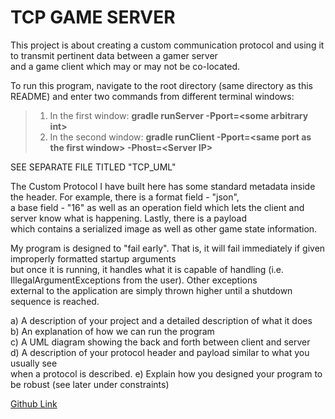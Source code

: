# TCP GAME SERVER

This project is about creating a custom communication protocol and using it to transmit pertinent data between a gamer server <br />
and a game client which may or may not be co-located.

To run this program, navigate to the root directory (same directory as this README) and enter two commands from different terminal windows:

> 1. In the first window: **gradle runServer -Pport=\<some arbitrary int\>**
>2. In the second window: **gradle runClient -Pport=\<same port as the first window\> -Phost=\<Server IP\>**

SEE SEPARATE FILE TITLED "TCP_UML"

The Custom Protocol I have built here has some standard metadata inside the header. For example, there is a format field - "json", <br />
a base field - "16" as well as an operation field which lets the client and server know what is happening. Lastly, there is a payload <br />
which contains a serialized image as well as other game state information.

My program is designed to "fail early". That is, it will fail immediately if given improperly formatted startup arguments <br />
but once it is running, it handles what it is capable of handling (i.e. IllegalArgumentExceptions from the user). Other exceptions <br />
external to the application are simply thrown higher until a shutdown sequence is reached.

a) A description of your project and a detailed description of what it does <br />
b) An explanation of how we can run the program <br />
c) A UML diagram showing the back and forth between client and server <br />
d) A description of your protocol header and payload similar to what you usually see <br />
when a protocol is described. e) Explain how you designed your program to be robust (see later under constraints)

[Github Link](https://github.com/cekraus1/ser321examples/tree/master)


